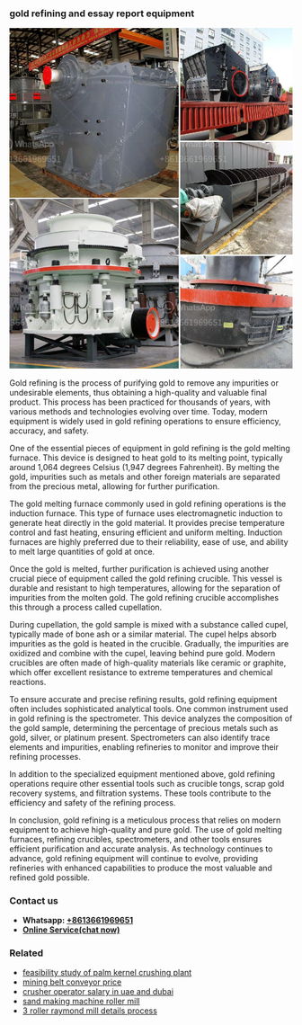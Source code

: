 <h3>gold refining and essay report equipment</h3><img src='1708332829.jpg' alt=''><p>Gold refining is the process of purifying gold to remove any impurities or undesirable elements, thus obtaining a high-quality and valuable final product. This process has been practiced for thousands of years, with various methods and technologies evolving over time. Today, modern equipment is widely used in gold refining operations to ensure efficiency, accuracy, and safety.</p><p>One of the essential pieces of equipment in gold refining is the gold melting furnace. This device is designed to heat gold to its melting point, typically around 1,064 degrees Celsius (1,947 degrees Fahrenheit). By melting the gold, impurities such as metals and other foreign materials are separated from the precious metal, allowing for further purification.</p><p>The gold melting furnace commonly used in gold refining operations is the induction furnace. This type of furnace uses electromagnetic induction to generate heat directly in the gold material. It provides precise temperature control and fast heating, ensuring efficient and uniform melting. Induction furnaces are highly preferred due to their reliability, ease of use, and ability to melt large quantities of gold at once.</p><p>Once the gold is melted, further purification is achieved using another crucial piece of equipment called the gold refining crucible. This vessel is durable and resistant to high temperatures, allowing for the separation of impurities from the molten gold. The gold refining crucible accomplishes this through a process called cupellation.</p><p>During cupellation, the gold sample is mixed with a substance called cupel, typically made of bone ash or a similar material. The cupel helps absorb impurities as the gold is heated in the crucible. Gradually, the impurities are oxidized and combine with the cupel, leaving behind pure gold. Modern crucibles are often made of high-quality materials like ceramic or graphite, which offer excellent resistance to extreme temperatures and chemical reactions.</p><p>To ensure accurate and precise refining results, gold refining equipment often includes sophisticated analytical tools. One common instrument used in gold refining is the spectrometer. This device analyzes the composition of the gold sample, determining the percentage of precious metals such as gold, silver, or platinum present. Spectrometers can also identify trace elements and impurities, enabling refineries to monitor and improve their refining processes.</p><p>In addition to the specialized equipment mentioned above, gold refining operations require other essential tools such as crucible tongs, scrap gold recovery systems, and filtration systems. These tools contribute to the efficiency and safety of the refining process.</p><p>In conclusion, gold refining is a meticulous process that relies on modern equipment to achieve high-quality and pure gold. The use of gold melting furnaces, refining crucibles, spectrometers, and other tools ensures efficient purification and accurate analysis. As technology continues to advance, gold refining equipment will continue to evolve, providing refineries with enhanced capabilities to produce the most valuable and refined gold possible.</p><h3>Contact us</h3><ul><li><strong>Whatsapp:&nbsp;<a href="https://wa.me/8613661969651">+8613661969651</a></strong></li><li><a href="https://swt.shibang-china.com/?git&amp;zhl&amp;gold refining and essay report equipment"><strong>Online Service(chat now)</strong></a></li></ul><h3>Related</h3><ul><li><a href='feasibility study of palm kernel crushing plant.md'>feasibility study of palm kernel crushing plant</a></li><li><a href='mining belt conveyor price.md'>mining belt conveyor price</a></li><li><a href='crusher operator salary in uae and dubai.md'>crusher operator salary in uae and dubai</a></li><li><a href='sand making machine roller mill.md'>sand making machine roller mill</a></li><li><a href='3 roller raymond mill details process.md'>3 roller raymond mill details process</a></li></ul>